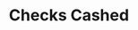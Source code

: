 ---
title: Checks Cashed
slug: checks-cashed
updated-on: '2024-05-30T13:44:31.749Z'
created-on: '2024-05-30T13:41:46.671Z'
published-on: '2024-05-30T13:54:32.469Z'
f_city-state-2:
- cms/city/bessemer-al.md
- cms/city/flagstaff-az.md
- cms/city/payson-az.md
- cms/city/winslow-az.md
- cms/city/palmdale-ca.md
- cms/city/leesburg-fl.md
- cms/city/lawrence-ks.md
- cms/city/olathe-ks.md
- cms/city/emporia-ks.md
- cms/city/topeka-ks.md
- cms/city/laurel-md.md
- cms/city/spring-md.md
- cms/city/waterford-mi.md
- cms/city/saginaw-mi.md
- cms/city/flint-mi.md
- cms/city/meridian-ms.md
- cms/city/hattiesburg-ms.md
- cms/city/arnold-mo.md
- cms/city/liberty-mo.md
- cms/city/columbia-mo.md
- cms/city/independence-mo.md
- cms/city/pryor-ok.md
- cms/city/claremore-ok.md
- cms/city/tulsa-ok.md
- cms/city/fairfax-va.md
- cms/city/hopewell-va.md
- cms/city/stafford-va.md
- cms/city/arlington-va.md
- cms/city/woodbridge-va.md
- cms/city/manassas-va.md
- cms/city/alexandria-va.md
- cms/city/winchester-va.md
- cms/city/fredericksburg-va.md
- cms/city/springfield-va.md
- cms/city/annandale-va.md
- cms/city/herndon-va.md
- cms/city/woodford-va.md
- cms/city/santa-clara-ca.md
- cms/city/daly-city-ca.md
- cms/city/kansas-city-ks.md
- cms/city/saint-paul-mn.md
- cms/city/yazoo-city-ms.md
- cms/city/saint-ann-mo.md
- cms/city/saint-charles-mo.md
- cms/city/jefferson-city-mo.md
- cms/city/saint-louis-mo.md
- cms/city/kansas-city-mo.md
- cms/city/manassas-park-va.md
- cms/city/front-royal-va.md
- cms/city/falls-church-va.md
f_locations:
- cms/payday-loan/checks-cashed-14501.md
- cms/payday-loan/checks-cashed-14502.md
- cms/payday-loan/checks-cashed-14503.md
- cms/payday-loan/checks-cashed-14504.md
- cms/payday-loan/checks-cashed-14505.md
- cms/payday-loan/checks-cashed-14506.md
- cms/payday-loan/checks-cashed-14507.md
- cms/payday-loan/checks-cashed-14508.md
- cms/payday-loan/checks-cashed-14509.md
- cms/payday-loan/checks-cashed-14510.md
- cms/payday-loan/checks-cashed-14511.md
- cms/payday-loan/checks-cashed-14512.md
- cms/payday-loan/checks-cashed-14513.md
- cms/payday-loan/checks-cashed-14514.md
- cms/payday-loan/checks-cashed-14515.md
- cms/payday-loan/checks-cashed-14516.md
- cms/payday-loan/checks-cashed-14517.md
- cms/payday-loan/checks-cashed-14518.md
- cms/payday-loan/checks-cashed-14519.md
- cms/payday-loan/checks-cashed-14520.md
- cms/payday-loan/checks-cashed-14521.md
- cms/payday-loan/checks-cashed-14522.md
- cms/payday-loan/checks-cashed-14523.md
- cms/payday-loan/checks-cashed-14524.md
- cms/payday-loan/checks-cashed-14525.md
- cms/payday-loan/checks-cashed-14526.md
- cms/payday-loan/checks-cashed-14527.md
- cms/payday-loan/checks-cashed-14528.md
- cms/payday-loan/checks-cashed-14529.md
- cms/payday-loan/checks-cashed-14530.md
- cms/payday-loan/checks-cashed-14531.md
- cms/payday-loan/checks-cashed-14532.md
- cms/payday-loan/checks-cashed-14533.md
- cms/payday-loan/checks-cashed-14534.md
- cms/payday-loan/checks-cashed-14535.md
- cms/payday-loan/checks-cashed-14536.md
- cms/payday-loan/checks-cashed-14537.md
- cms/payday-loan/checks-cashed-14538.md
- cms/payday-loan/checks-cashed-14539.md
- cms/payday-loan/checks-cashed-14540.md
- cms/payday-loan/checks-cashed-14541.md
- cms/payday-loan/checks-cashed-14542.md
- cms/payday-loan/checks-cashed-14543.md
- cms/payday-loan/checks-cashed-14544.md
- cms/payday-loan/checks-cashed-14545.md
- cms/payday-loan/checks-cashed-14546.md
- cms/payday-loan/checks-cashed-14547.md
- cms/payday-loan/checks-cashed-14548.md
- cms/payday-loan/checks-cashed-14549.md
- cms/payday-loan/checks-cashed-14550.md
- cms/payday-loan/checks-cashed-14551.md
- cms/payday-loan/checks-cashed-14552.md
- cms/payday-loan/checks-cashed-14553.md
- cms/payday-loan/checks-cashed-14554.md
- cms/payday-loan/checks-cashed-14555.md
- cms/payday-loan/checks-cashed-14556.md
- cms/payday-loan/checks-cashed-14557.md
- cms/payday-loan/checks-cashed-14558.md
- cms/payday-loan/checks-cashed-14559.md
- cms/payday-loan/checks-cashed-14560.md
- cms/payday-loan/checks-cashed-14561.md
- cms/payday-loan/checks-cashed-14562.md
- cms/payday-loan/checks-cashed-14563.md
- cms/payday-loan/checks-cashed-14564.md
- cms/payday-loan/checks-cashed-14565.md
- cms/payday-loan/checks-cashed-14566.md
- cms/payday-loan/checks-cashed-14567.md
- cms/payday-loan/checks-cashed-14568.md
- cms/payday-loan/checks-cashed-14569.md
- cms/payday-loan/checks-cashed-14570.md
- cms/payday-loan/checks-cashed-14571.md
- cms/payday-loan/checks-cashed-14572.md
- cms/payday-loan/checks-cashed-14573.md
- cms/payday-loan/checks-cashed-14574.md
- cms/payday-loan/checks-cashed-14575.md
- cms/payday-loan/checks-cashed-14576.md
- cms/payday-loan/checks-cashed-14577.md
- cms/payday-loan/checks-cashed-14578.md
- cms/payday-loan/checks-cashed-14579.md
- cms/payday-loan/checks-cashed-14580.md
- cms/payday-loan/checks-cashed-14581.md
- cms/payday-loan/checks-cashed-14582.md
- cms/payday-loan/checks-cashed-14583.md
- cms/payday-loan/checks-cashed-14584.md
- cms/payday-loan/checks-cashed-14585.md
- cms/payday-loan/checks-cashed-14586.md
- cms/payday-loan/checks-cashed-14587.md
- cms/payday-loan/checks-cashed-14588.md
f_states:
- cms/state/alabama.md
- cms/state/arizona.md
- cms/state/california.md
- cms/state/florida.md
- cms/state/kansas.md
- cms/state/maryland.md
- cms/state/michigan.md
- cms/state/mississippi.md
- cms/state/missouri.md
- cms/state/oklahoma.md
- cms/state/virginia.md
- cms/state/minnesota.md
layout: '[company].html'
tags: company
---